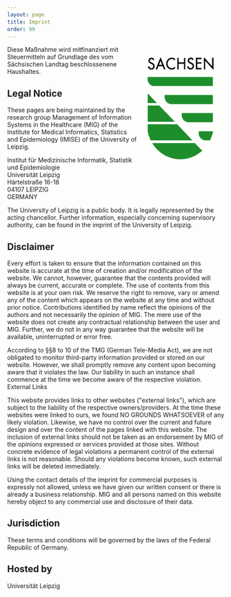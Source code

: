 ```yaml
---
layout: page
title: Imprint
order: 99
---
```


<img title="Sächsisches Siegel" alt="Sächsisches Siegel" src="public/signet_gruen.gif" style="float:right;">
Diese Maßnahme wird mitfinanziert mit Steuermitteln auf Grundlage des vom Sächsischen Landtag beschlossenene Haushaltes.

## Legal Notice

These pages are being maintained by the research group Management of Information Systems in the Healthcare (MIG) of the Institute for Medical Informatics, Statistics and Epidemiology (IMISE) of the University of Leipzig.

Institut für Medizinische Informatik, Statistik und Epidemiologie<br>
Universität Leipzig<br>
Härtelstraße 16-18<br>
04107 LEIPZIG<br>
GERMANY

The University of Leipzig is a public body. It is legally represented by the acting chancellor. Further information, especially concerning supervisory authority, can be found in the imprint of the University of Leipzig.

## Disclaimer

Every effort is taken to ensure that the information contained on this website is accurate at the time of creation and/or modification of the website. We cannot, however, guarantee that the contents provided will always be current, accurate or complete. The use of contents from this website is at your own risk. We reserve the right to remove, vary or amend any of the content which appears on the website at any time and without prior notice. Contributions identified by name reflect the opinions of the authors and not necessarily the opinion of MIG. The mere use of the website does not create any contractual relationship between the user and MIG. Further, we do not in any way guarantee that the website will be available, uninterrupted or error free.

According to §§8 to 10 of the TMG (German Tele-Media Act), we are not obligated to monitor third-party information provided or stored on our website. However, we shall promptly remove any content upon becoming aware that it violates the law. Our liability in such an instance shall commence at the time we become aware of the respective violation. External Links

This website provides links to other websites ("external links"), which are subject to the liability of the respective owners/providers. At the time these websites were linked to ours, we found NO GROUNDS WHATSOEVER of any likely violation. Likewise, we have no control over the current and future design and over the content of the pages linked with this website. The inclusion of external links should not be taken as an endorsement by MIG of the opinions expressed or services provided at those sites. Without concrete evidence of legal violations a permanent control of the external links is not reasonable. Should any violations become known, such external links will be deleted immediately.

Using the contact details of the imprint for commercial purposes is expressly not allowed, unless we have given our written consent or there is already a business relationship. MIG and all persons named on this website hereby object to any commercial use and disclosure of their data.

## Jurisdiction

These terms and conditions will be governed by the laws of the Federal Republic of Germany.

## Hosted by

Universität Leipzig
